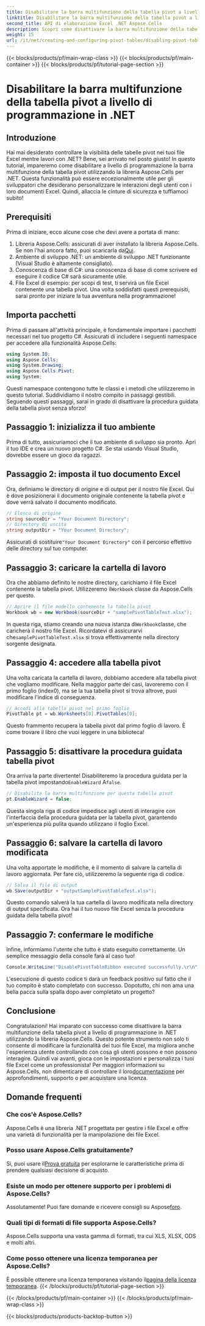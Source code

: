 ```yaml
---
title: Disabilitare la barra multifunzione della tabella pivot a livello di programmazione in .NET
linktitle: Disabilitare la barra multifunzione della tabella pivot a livello di programmazione in .NET
second_title: API di elaborazione Excel .NET Aspose.Cells
description: Scopri come disattivare la barra multifunzione della tabella pivot in .NET usando Aspose.Cells. Questa guida passo passo semplifica la personalizzazione delle interazioni di Excel.
weight: 15
url: /it/net/creating-and-configuring-pivot-tables/disabling-pivot-table-ribbon/
---
```


{{< blocks/products/pf/main-wrap-class >}}
{{< blocks/products/pf/main-container >}}
{{< blocks/products/pf/tutorial-page-section >}}

# Disabilitare la barra multifunzione della tabella pivot a livello di programmazione in .NET

## Introduzione
Hai mai desiderato controllare la visibilità delle tabelle pivot nei tuoi file Excel mentre lavori con .NET? Bene, sei arrivato nel posto giusto! In questo tutorial, impareremo come disabilitare a livello di programmazione la barra multifunzione della tabella pivot utilizzando la libreria Aspose.Cells per .NET. Questa funzionalità può essere eccezionalmente utile per gli sviluppatori che desiderano personalizzare le interazioni degli utenti con i loro documenti Excel. Quindi, allaccia le cinture di sicurezza e tuffiamoci subito!
## Prerequisiti
Prima di iniziare, ecco alcune cose che devi avere a portata di mano:
1. Libreria Aspose.Cells: assicurati di aver installato la libreria Aspose.Cells. Se non l'hai ancora fatto, puoi scaricarla da[Qui](https://releases.aspose.com/cells/net/).
2. Ambiente di sviluppo .NET: un ambiente di sviluppo .NET funzionante (Visual Studio è altamente consigliato).
3. Conoscenza di base di C#: una conoscenza di base di come scrivere ed eseguire il codice C# sarà sicuramente utile.
4. File Excel di esempio: per scopi di test, ti servirà un file Excel contenente una tabella pivot.
Una volta soddisfatti questi prerequisiti, sarai pronto per iniziare la tua avventura nella programmazione!
## Importa pacchetti
Prima di passare all'attività principale, è fondamentale importare i pacchetti necessari nel tuo progetto C#. Assicurati di includere i seguenti namespace per accedere alla funzionalità Aspose.Cells:
```csharp
using System.IO;
using Aspose.Cells;
using System.Drawing;
using Aspose.Cells.Pivot;
using System;
```
Questi namespace contengono tutte le classi e i metodi che utilizzeremo in questo tutorial.
Suddividiamo il nostro compito in passaggi gestibili. Seguendo questi passaggi, sarai in grado di disattivare la procedura guidata della tabella pivot senza sforzo!
## Passaggio 1: inizializza il tuo ambiente
Prima di tutto, assicuriamoci che il tuo ambiente di sviluppo sia pronto. Apri il tuo IDE e crea un nuovo progetto C#. Se stai usando Visual Studio, dovrebbe essere un gioco da ragazzi.
## Passaggio 2: imposta il tuo documento Excel
Ora, definiamo le directory di origine e di output per il nostro file Excel. Qui è dove posizionerai il documento originale contenente la tabella pivot e dove verrà salvato il documento modificato.
```csharp
// Elenco di origine
string sourceDir = "Your Document Directory";
// Directory di uscita
string outputDir = "Your Document Directory";
```
 Assicurati di sostituire`"Your Document Directory"` con il percorso effettivo delle directory sul tuo computer.
## Passaggio 3: caricare la cartella di lavoro
 Ora che abbiamo definito le nostre directory, carichiamo il file Excel contenente la tabella pivot. Utilizzeremo il`Workbook` classe da Aspose.Cells per questo.
```csharp
// Aprire il file modello contenente la tabella pivot
Workbook wb = new Workbook(sourceDir + "samplePivotTableTest.xlsx");
```
 In questa riga, stiamo creando una nuova istanza di`Workbook`classe, che caricherà il nostro file Excel. Ricordatevi di assicurarvi che`samplePivotTableTest.xlsx` si trova effettivamente nella directory sorgente designata.
## Passaggio 4: accedere alla tabella pivot
Una volta caricata la cartella di lavoro, dobbiamo accedere alla tabella pivot che vogliamo modificare. Nella maggior parte dei casi, lavoreremo con il primo foglio (index0), ma se la tua tabella pivot si trova altrove, puoi modificare l'indice di conseguenza.
```csharp
// Accedi alla tabella pivot nel primo foglio
PivotTable pt = wb.Worksheets[0].PivotTables[0];
```
Questo frammento recupera la tabella pivot dal primo foglio di lavoro. È come trovare il libro che vuoi leggere in una biblioteca!
## Passaggio 5: disattivare la procedura guidata tabella pivot
 Ora arriva la parte divertente! Disabiliteremo la procedura guidata per la tabella pivot impostando`EnableWizard` A`false`.
```csharp
// Disabilita la barra multifunzione per questa tabella pivot
pt.EnableWizard = false;
```
Questa singola riga di codice impedisce agli utenti di interagire con l'interfaccia della procedura guidata per la tabella pivot, garantendo un'esperienza più pulita quando utilizzano il foglio Excel.
## Passaggio 6: salvare la cartella di lavoro modificata
Una volta apportate le modifiche, è il momento di salvare la cartella di lavoro aggiornata. Per fare ciò, utilizzeremo la seguente riga di codice.
```csharp
// Salva il file di output
wb.Save(outputDir + "outputSamplePivotTableTest.xlsx");
```
Questo comando salverà la tua cartella di lavoro modificata nella directory di output specificata. Ora hai il tuo nuovo file Excel senza la procedura guidata della tabella pivot!
## Passaggio 7: confermare le modifiche
Infine, informiamo l'utente che tutto è stato eseguito correttamente. Un semplice messaggio della console farà al caso tuo!
```csharp
Console.WriteLine("DisablePivotTableRibbon executed successfully.\r\n");
```
L'esecuzione di questo codice ti darà un feedback positivo sul fatto che il tuo compito è stato completato con successo. Dopotutto, chi non ama una bella pacca sulla spalla dopo aver completato un progetto?
## Conclusione
Congratulazioni! Hai imparato con successo come disattivare la barra multifunzione della tabella pivot a livello di programmazione in .NET utilizzando la libreria Aspose.Cells. Questo potente strumento non solo ti consente di modificare la funzionalità dei tuoi file Excel, ma migliora anche l'esperienza utente controllando con cosa gli utenti possono e non possono interagire. Quindi vai avanti, gioca con le impostazioni e personalizza i tuoi file Excel come un professionista! Per maggiori informazioni su Aspose.Cells, non dimenticare di controllare il loro[documentazione](https://reference.aspose.com/cells/net/) per approfondimenti, supporto o per acquistare una licenza.
## Domande frequenti
### Che cos'è Aspose.Cells?
Aspose.Cells è una libreria .NET progettata per gestire i file Excel e offre una varietà di funzionalità per la manipolazione dei file Excel.
### Posso usare Aspose.Cells gratuitamente?
 Sì, puoi usare il[Prova gratuita](https://releases.aspose.com/) per esplorarne le caratteristiche prima di prendere qualsiasi decisione di acquisto.
### Esiste un modo per ottenere supporto per i problemi di Aspose.Cells?
 Assolutamente! Puoi fare domande e ricevere consigli su Aspose[foro](https://forum.aspose.com/c/cells/9).
### Quali tipi di formati di file supporta Aspose.Cells?
Aspose.Cells supporta una vasta gamma di formati, tra cui XLS, XLSX, ODS e molti altri.
### Come posso ottenere una licenza temporanea per Aspose.Cells?
 È possibile ottenere una licenza temporanea visitando il[pagina della licenza temporanea](https://purchase.aspose.com/temporary-license/).
{{< /blocks/products/pf/tutorial-page-section >}}

{{< /blocks/products/pf/main-container >}}
{{< /blocks/products/pf/main-wrap-class >}}

{{< blocks/products/products-backtop-button >}}
